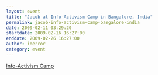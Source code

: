 ```yaml
---
layout: event
title: "Jacob at Info-Activism Camp in Bangalore, India"
permalink: jacob-info-activism-camp-bangalore-india
date: 2009-02-11 03:29:20
startdate: 2009-02-16 16:27:00
enddate: 2009-02-26 16:27:00
author: ioerror
category: event
---
```


[Info-Activism Camp](http://www.informationactivism.org/node/36)
